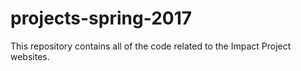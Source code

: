 # projects-spring-2017
This repository contains all of the code related to the Impact Project websites. 
